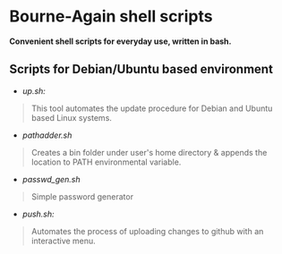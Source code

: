 Bourne-Again shell scripts
=
**Convenient shell scripts for everyday use, written in bash.**

## Scripts for Debian/Ubuntu based environment 
- *up.sh:*
>This tool automates the update procedure for Debian and Ubuntu based Linux systems.

- *pathadder.sh*
>Creates a bin folder under user's home directory & appends the location to PATH environmental variable.

- *passwd_gen.sh*
>Simple password generator

- *push.sh:*
>Automates the process of uploading changes to github with an interactive menu. 
